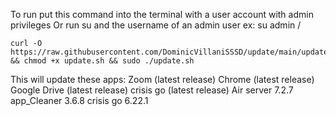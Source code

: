 To run put this command into the terminal with a user account with admin privileges
Or run su and the username of an admin user ex: su admin /



```
curl -O https://raw.githubusercontent.com/DominicVillaniSSSD/update/main/update.sh && chmod +x update.sh && sudo ./update.sh
```

This will update these apps:
Zoom (latest release)
Chrome (latest release)
Google Drive (latest release)
crisis go (latest release)
Air server 7.2.7
app_Cleaner 3.6.8
crisis go 6.22.1


